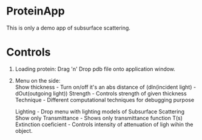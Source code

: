 # ProteinApp
This is only a demo app of subsurface scattering. 
# Controls
1) Loading protein: Drag 'n' Drop pdb file onto application window. 
2) Menu on the side:  
	Show thickness - Turn on/off it's an abs distance of (dIn(incident light) - dOut(outgoing light))
	Strength - Controls strength of given thickness
	Technique - Different computational techniques for debugging purpose
	
	Lighting - Drop menu with lighting models of Subsurface Scattering 
	Show only Transmittance - Shows only transmittance function T(s)
	Extinction coeficient - Controls intensity of attenuation of ligh wihin the object.
